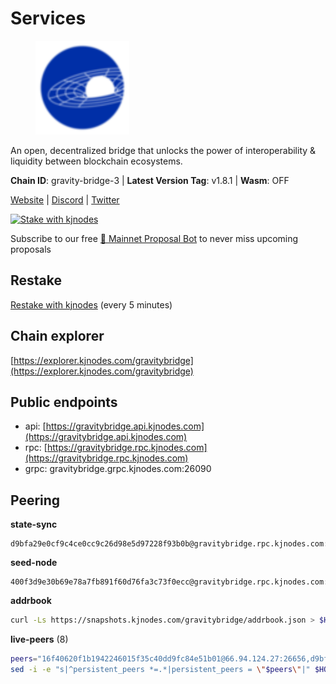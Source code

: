# Services

<figure><img src="https://raw.githubusercontent.com/kj89/cosmos-images/main/logos/gravitybridge.png" width="150" alt=""><figcaption></figcaption></figure>

An open, decentralized bridge that unlocks the power of  interoperability & liquidity between blockchain ecosystems.

**Chain ID**: gravity-bridge-3 | **Latest Version Tag**: v1.8.1 | **Wasm**: OFF

[Website](https://www.gravitybridge.net) | [Discord](https://discord.gg/ARV8dTSjAk) | [Twitter](https://twitter.com/gravity_bridge)

[![Stake with kjnodes](https://i.ibb.co/cr44Q8j/button-stake-with-kjnodes.png)](https://restake.app/gravitybridge/gravityvaloper1nw3uavthnjwsgrrjzav2wdg9m0pw7k4fc7hvlz)

Subscribe to our free [🤖 Mainnet Proposal Bot](https://t.me/kjnodes_proposal_bot) to never miss upcoming proposals

## Restake

[Restake with kjnodes](https://restake.app/gravitybridge/gravityvaloper1nw3uavthnjwsgrrjzav2wdg9m0pw7k4fc7hvlz) (every 5 minutes)
## Chain explorer
[https://explorer.kjnodes.com/gravitybridge](https://explorer.kjnodes.com/gravitybridge)

## Public endpoints

* api: [https://gravitybridge.api.kjnodes.com](https://gravitybridge.api.kjnodes.com)
* rpc: [https://gravitybridge.rpc.kjnodes.com](https://gravitybridge.rpc.kjnodes.com)
* grpc: gravitybridge.grpc.kjnodes.com:26090

## Peering

**state-sync**

```text
d9bfa29e0cf9c4ce0cc9c26d98e5d97228f93b0b@gravitybridge.rpc.kjnodes.com:26656
```

**seed-node**

```text
400f3d9e30b69e78a7fb891f60d76fa3c73f0ecc@gravitybridge.rpc.kjnodes.com:26659
```

**addrbook**
```bash
curl -Ls https://snapshots.kjnodes.com/gravitybridge/addrbook.json > $HOME/.gravity/config/addrbook.json
```

**live-peers** (8)
```bash
peers="16f40620f1b1942246015f35c40dd9fc84e51b01@66.94.124.27:26656,d9bfa29e0cf9c4ce0cc9c26d98e5d97228f93b0b@65.109.88.38:26656,db1e909b003e3d9d7565211db26295e84c4695a5@65.21.135.86:2000,572d417e11368f588d110efdeb7102a6a3c0752d@161.35.224.108:26656,975d74154848443004de90e31192186512f3423c@38.242.143.195:26656,6eb2a2e7bcd82aad56b6652a328c72f148f84935@194.147.58.224:26656,e940c7788dfbf02030d0838fb3dc9cdb21cf5832@66.94.112.81:26656,e5362a93c6e7f686d72c8d6d98be2c7bceeb5cc3@49.12.23.149:27010"
sed -i -e "s|^persistent_peers *=.*|persistent_peers = \"$peers\"|" $HOME/.gravity/config/config.toml
```
